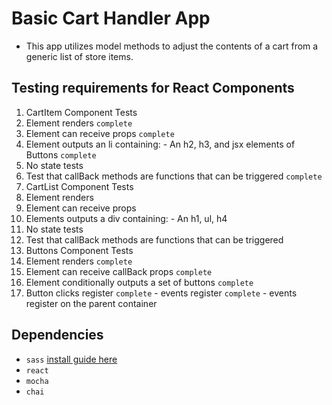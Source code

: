 # Basic Cart Handler App
- This app utilizes model methods to adjust the contents of a cart from a generic list of store items.

## Testing requirements for React Components

1. CartItem Component Tests
  1. Element renders `complete`
  2. Element can receive props `complete`
  3. Element outputs an li containing:
    - An h2, h3, and jsx elements of Buttons `complete`
  4. No state tests
  5. Test that callBack methods are functions that can be triggered `complete`
2. CartList Component Tests
  1. Element renders
  2. Element can receive props
  3. Elements outputs a div containing:
    - An h1, ul, h4
  4. No state tests
  5. Test that callBack methods are functions that can be triggered
3. Buttons Component Tests
  1. Element renders `complete`
  2. Element can receive callBack props `complete`
  3. Element conditionally outputs a set of buttons `complete`
  4. Button clicks register `complete`
    - events register `complete`
    - events register on the parent container

## Dependencies
- `sass` [install guide here](http://sass-lang.com/install)
- `react`
- `mocha`
- `chai`
